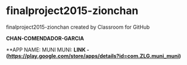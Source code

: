 # finalproject2015-zionchan
finalproject2015-zionchan created by Classroom for GitHub

**CHAN-COMENDADOR-GARCIA**

**APP NAME: MUNI MUNI:
**LINK - (https://play.google.com/store/apps/details?id=com.ZLG.muni_muni)**
